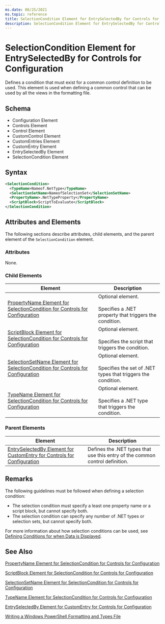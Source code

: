 ```yaml
---
ms.date: 08/25/2021
ms.topic: reference
title: SelectionCondition Element for EntrySelectedBy for Controls for Configuration
description: SelectionCondition Element for EntrySelectedBy for Controls for Configuration
---
```

# SelectionCondition Element for EntrySelectedBy for Controls for Configuration

Defines a condition that must exist for a common control definition to be used. This element is used
when defining a common control that can be used by all the views in the formatting file.

## Schema

- Configuration Element
- Controls Element
- Control Element
- CustomControl Element
- CustomEntries Element
- CustomEntry Element
- EntrySelectedBy Element
- SelectionCondition Element

## Syntax

```xml
<SelectionCondition>
  <TypeName>Nameof.NetType</TypeName>
  <SelectionSetName>NameofSelectionSet</SelectionSetName>
  <PropertyName>.NetTypeProperty</PropertyName>
  <ScriptBlock>ScriptToEvaluate</ScriptBlock>
</SelectionCondition>
```

## Attributes and Elements

The following sections describe attributes, child elements, and the parent element of the
`SelectionCondition` element.

### Attributes

None.

### Child Elements

|Element|Description|
|-------------|-----------------|
|[PropertyName Element for SelectionCondition for Controls for Configuration](./propertyname-element-for-selectioncondition-for-controls-for-configuration-format.md)|Optional element.<br /><br /> Specifies a .NET property that triggers the condition.|
|[ScriptBlock Element for SelectionCondition for Controls for Configuration](./scriptblock-element-for-selectioncondition-for-controls-for-configuration-format.md)|Optional element.<br /><br /> Specifies the script that triggers the condition.|
|[SelectionSetName Element for SelectionCondition for Controls for Configuration](./selectionsetname-element-for-selectioncondition-for-controls-for-configuration-format.md)|Optional element.<br /><br /> Specifies the set of .NET types that triggers the condition.|
|[TypeName Element for SelectionCondition for Controls for Configuration](./typename-element-for-selectioncondition-for-controls-for-configuration-format.md)|Optional element.<br /><br /> Specifies a .NET type that triggers the condition.|

### Parent Elements

|Element|Description|
|-------------|-----------------|
|[EntrySelectedBy Element for CustomEntry for Controls for Configuration](./entryselectedby-element-for-customentry-for-controls-for-configuration-format.md)|Defines the .NET types that use this entry of the common control definition.|

## Remarks

The following guidelines must be followed when defining a selection condition:

- The selection condition must specify a least one property name or a script block, but cannot
  specify both.
- The selection condition can specify any number of .NET types or selection sets, but cannot specify
  both.

For more information about how selection conditions can be used, see [Defining Conditions for when Data is Displayed](./defining-conditions-for-displaying-data.md).

## See Also

[PropertyName Element for SelectionCondition for Controls for Configuration](./propertyname-element-for-selectioncondition-for-controls-for-configuration-format.md)

[ScriptBlock Element for SelectionCondition for Controls for Configuration](./scriptblock-element-for-selectioncondition-for-controls-for-configuration-format.md)

[SelectionSetName Element for SelectionCondition for Controls for Configuration](./selectionsetname-element-for-selectioncondition-for-controls-for-configuration-format.md)

[TypeName Element for SelectionCondition for Controls for Configuration](./typename-element-for-selectioncondition-for-controls-for-configuration-format.md)

[EntrySelectedBy Element for CustomEntry for Controls for Configuration](./entryselectedby-element-for-customentry-for-controls-for-configuration-format.md)

[Writing a Windows PowerShell Formatting and Types File](./writing-a-powershell-formatting-file.md)
